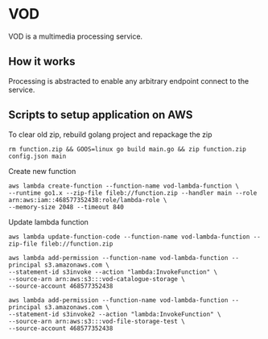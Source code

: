 # VOD 
VOD is a multimedia processing service.

## How it works
Processing is abstracted to enable any arbitrary endpoint connect to the service.

## Scripts to setup application on AWS

To clear old zip, rebuild golang project and repackage the zip
```shell
rm function.zip && GOOS=linux go build main.go && zip function.zip config.json main
```

Create new function
```shell
aws lambda create-function --function-name vod-lambda-function \
--runtime go1.x --zip-file fileb://function.zip --handler main --role arn:aws:iam::468577352438:role/lambda-role \
--memory-size 2048 --timeout 840
```

Update lambda function
```shell
aws lambda update-function-code --function-name vod-lambda-function --zip-file fileb://function.zip 
```

```shell
aws lambda add-permission --function-name vod-lambda-function --principal s3.amazonaws.com \
--statement-id s3invoke --action "lambda:InvokeFunction" \
--source-arn arn:aws:s3:::vod-catalogue-storage \
--source-account 468577352438
```

```shell
aws lambda add-permission --function-name vod-lambda-function --principal s3.amazonaws.com \
--statement-id s3invoke2 --action "lambda:InvokeFunction" \
--source-arn arn:aws:s3:::vod-file-storage-test \
--source-account 468577352438
```